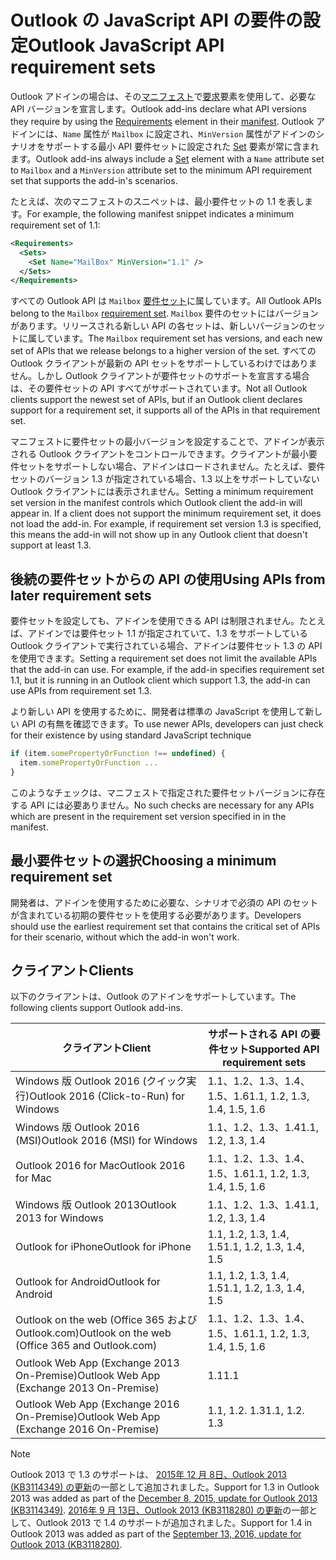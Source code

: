 # <a name="outlook-javascript-api-requirement-sets"></a><span data-ttu-id="9de69-101">Outlook の JavaScript API の要件の設定</span><span class="sxs-lookup"><span data-stu-id="9de69-101">Outlook JavaScript API requirement sets</span></span>

<span data-ttu-id="9de69-102">Outlook アドインの場合は、その[マニフェスト](https://docs.microsoft.com/office/dev/add-ins/develop/add-in-manifests)で[要求](/javascript/office/manifest/requirements)要素を使用して、必要な API バージョンを宣言します。</span><span class="sxs-lookup"><span data-stu-id="9de69-102">Outlook add-ins declare what API versions they require by using the [Requirements](/javascript/office/manifest/requirements) element in their [manifest](https://docs.microsoft.com/office/dev/add-ins/develop/add-in-manifests).</span></span> <span data-ttu-id="9de69-103">Outlook アドインには、`Name` 属性が `Mailbox` に設定され、`MinVersion` 属性がアドインのシナリオをサポートする最小 API 要件セットに設定された [Set](/javascript/office/manifest/set) 要素が常に含まれます。</span><span class="sxs-lookup"><span data-stu-id="9de69-103">Outlook add-ins always include a [Set](/javascript/office/manifest/set) element with a `Name` attribute set to `Mailbox` and a `MinVersion` attribute set to the minimum API requirement set that supports the add-in's scenarios.</span></span>

<span data-ttu-id="9de69-104">たとえば、次のマニフェストのスニペットは、最小要件セットの 1.1 を表します。</span><span class="sxs-lookup"><span data-stu-id="9de69-104">For example, the following manifest snippet indicates a minimum requirement set of 1.1:</span></span>

```xml
<Requirements>
  <Sets>
    <Set Name="MailBox" MinVersion="1.1" />
  </Sets>
</Requirements>
```

<span data-ttu-id="9de69-105">すべての Outlook API は `Mailbox` [要件セット](https://docs.microsoft.com/office/dev/add-ins/develop/specify-office-hosts-and-api-requirements)に属しています。</span><span class="sxs-lookup"><span data-stu-id="9de69-105">All Outlook APIs belong to the `Mailbox` [requirement set](https://docs.microsoft.com/office/dev/add-ins/develop/specify-office-hosts-and-api-requirements).</span></span> <span data-ttu-id="9de69-106">`Mailbox` 要件のセットにはバージョンがあります。リリースされる新しい API の各セットは、新しいバージョンのセットに属しています。</span><span class="sxs-lookup"><span data-stu-id="9de69-106">The `Mailbox` requirement set has versions, and each new set of APIs that we release belongs to a higher version of the set.</span></span> <span data-ttu-id="9de69-107">すべての Outlook クライアントが最新の API セットをサポートしているわけではありません。しかし Outlook クライアントが要件セットのサポートを宣言する場合は、その要件セットの API すべてがサポートされています。</span><span class="sxs-lookup"><span data-stu-id="9de69-107">Not all Outlook clients support the newest set of APIs, but if an Outlook client declares support for a requirement set, it supports all of the APIs in that requirement set.</span></span>

<span data-ttu-id="9de69-p103">マニフェストに要件セットの最小バージョンを設定することで、アドインが表示される Outlook クライアントをコントロールできます。クライアントが最小要件セットをサポートしない場合、アドインはロードされません。たとえば、要件セットのバージョン 1.3 が指定されている場合、1.3 以上をサポートしていない Outlook クライアントには表示されません。</span><span class="sxs-lookup"><span data-stu-id="9de69-p103">Setting a minimum requirement set version in the manifest controls which Outlook client the add-in will appear in. If a client does not support the minimum requirement set, it does not load the add-in. For example, if requirement set version 1.3 is specified, this means the add-in will not show up in any Outlook client that doesn't support at least 1.3.</span></span>

## <a name="using-apis-from-later-requirement-sets"></a><span data-ttu-id="9de69-111">後続の要件セットからの API の使用</span><span class="sxs-lookup"><span data-stu-id="9de69-111">Using APIs from later requirement sets</span></span>

<span data-ttu-id="9de69-p104">要件セットを設定しても、アドインを使用できる API は制限されません。たとえば、アドインでは要件セット 1.1 が指定されていて、1.3 をサポートしている Outlook クライアントで実行されている場合、アドインは要件セット 1.3 の API を使用できます。</span><span class="sxs-lookup"><span data-stu-id="9de69-p104">Setting a requirement set does not limit the available APIs that the add-in can use. For example, if the add-in specifies requirement set 1.1, but it is running in an Outlook client which support 1.3, the add-in can use APIs from requirement set 1.3\.</span></span>

<span data-ttu-id="9de69-114">より新しい API を使用するために、開発者は標準の JavaScript を使用して新しい API の有無を確認できます。</span><span class="sxs-lookup"><span data-stu-id="9de69-114">To use newer APIs, developers can just check for their existence by using standard JavaScript technique</span></span>

```js
if (item.somePropertyOrFunction !== undefined) {
  item.somePropertyOrFunction ...
}
```

<span data-ttu-id="9de69-115">このようなチェックは、マニフェストで指定された要件セットバージョンに存在する API には必要ありません。</span><span class="sxs-lookup"><span data-stu-id="9de69-115">No such checks are necessary for any APIs which are present in the requirement set version specified in in the manifest.</span></span>

## <a name="choosing-a-minimum-requirement-set"></a><span data-ttu-id="9de69-116">最小要件セットの選択</span><span class="sxs-lookup"><span data-stu-id="9de69-116">Choosing a minimum requirement set</span></span>

<span data-ttu-id="9de69-117">開発者は、アドインを使用するために必要な、シナリオで必須の API のセットが含まれている初期の要件セットを使用する必要があります。</span><span class="sxs-lookup"><span data-stu-id="9de69-117">Developers should use the earliest requirement set that contains the critical set of APIs for their scenario, without which the add-in won't work.</span></span>

## <a name="clients"></a><span data-ttu-id="9de69-118">クライアント</span><span class="sxs-lookup"><span data-stu-id="9de69-118">Clients</span></span>

<span data-ttu-id="9de69-119">以下のクライアントは、Outlook のアドインをサポートしています。</span><span class="sxs-lookup"><span data-stu-id="9de69-119">The following clients support Outlook add-ins.</span></span>

| <span data-ttu-id="9de69-120">クライアント</span><span class="sxs-lookup"><span data-stu-id="9de69-120">Client</span></span> | <span data-ttu-id="9de69-121">サポートされる API の要件セット</span><span class="sxs-lookup"><span data-stu-id="9de69-121">Supported API requirement sets</span></span> |
| --- | --- |
| <span data-ttu-id="9de69-122">Windows 版 Outlook 2016 (クイック実行)</span><span class="sxs-lookup"><span data-stu-id="9de69-122">Outlook 2016 (Click-to-Run) for Windows</span></span> | <span data-ttu-id="9de69-123">1.1、1.2、1.3、1.4、1.5、1.6</span><span class="sxs-lookup"><span data-stu-id="9de69-123">1.1, 1.2, 1.3, 1.4, 1.5, 1.6</span></span> |
| <span data-ttu-id="9de69-124">Windows 版 Outlook 2016 (MSI)</span><span class="sxs-lookup"><span data-stu-id="9de69-124">Outlook 2016 (MSI) for Windows</span></span> | <span data-ttu-id="9de69-125">1.1、1.2、1.3、1.4</span><span class="sxs-lookup"><span data-stu-id="9de69-125">1.1, 1.2, 1.3, 1.4</span></span> |
| <span data-ttu-id="9de69-126">Outlook 2016 for Mac</span><span class="sxs-lookup"><span data-stu-id="9de69-126">Outlook 2016 for Mac</span></span> | <span data-ttu-id="9de69-127">1.1、1.2、1.3、1.4、1.5、1.6</span><span class="sxs-lookup"><span data-stu-id="9de69-127">1.1, 1.2, 1.3, 1.4, 1.5, 1.6</span></span> |
| <span data-ttu-id="9de69-128">Windows 版 Outlook 2013</span><span class="sxs-lookup"><span data-stu-id="9de69-128">Outlook 2013 for Windows</span></span> | <span data-ttu-id="9de69-129">1.1、1.2、1.3、1.4</span><span class="sxs-lookup"><span data-stu-id="9de69-129">1.1, 1.2, 1.3, 1.4</span></span> |
| <span data-ttu-id="9de69-130">Outlook for iPhone</span><span class="sxs-lookup"><span data-stu-id="9de69-130">Outlook for iPhone</span></span> | <span data-ttu-id="9de69-131">1.1, 1.2, 1.3, 1.4, 1.5</span><span class="sxs-lookup"><span data-stu-id="9de69-131">1.1, 1.2, 1.3, 1.4, 1.5</span></span> |
| <span data-ttu-id="9de69-132">Outlook for Android</span><span class="sxs-lookup"><span data-stu-id="9de69-132">Outlook for Android</span></span> | <span data-ttu-id="9de69-133">1.1, 1.2, 1.3, 1.4, 1.5</span><span class="sxs-lookup"><span data-stu-id="9de69-133">1.1, 1.2, 1.3, 1.4, 1.5</span></span> |
| <span data-ttu-id="9de69-134">Outlook on the web (Office 365 および Outlook.com)</span><span class="sxs-lookup"><span data-stu-id="9de69-134">Outlook on the web (Office 365 and Outlook.com)</span></span> | <span data-ttu-id="9de69-135">1.1、1.2、1.3、1.4、1.5、1.6</span><span class="sxs-lookup"><span data-stu-id="9de69-135">1.1, 1.2, 1.3, 1.4, 1.5, 1.6</span></span> |
| <span data-ttu-id="9de69-136">Outlook Web App (Exchange 2013 On-Premise)</span><span class="sxs-lookup"><span data-stu-id="9de69-136">Outlook Web App (Exchange 2013 On-Premise)</span></span> | <span data-ttu-id="9de69-137">1.1</span><span class="sxs-lookup"><span data-stu-id="9de69-137">1.1</span></span> |
| <span data-ttu-id="9de69-138">Outlook Web App (Exchange 2016 On-Premise)</span><span class="sxs-lookup"><span data-stu-id="9de69-138">Outlook Web App (Exchange 2016 On-Premise)</span></span> | <span data-ttu-id="9de69-p105">1.1, 1.2. 1.3</span><span class="sxs-lookup"><span data-stu-id="9de69-p105">1.1, 1.2. 1.3</span></span> |

> [!NOTE] 
> <span data-ttu-id="9de69-141">Outlook 2013 で 1.3 のサポートは、 [2015年 12 月 8日、Outlook 2013 (KB3114349) の更新](https://support.microsoft.com/kb/3114349)の一部として追加されました。</span><span class="sxs-lookup"><span data-stu-id="9de69-141">Support for 1.3 in Outlook 2013 was added as part of the [December 8, 2015, update for Outlook 2013 (KB3114349)](https://support.microsoft.com/kb/3114349).</span></span> <span data-ttu-id="9de69-142">[2016年 9 月 13日、Outlook 2013 (KB3118280) の更新](https://support.microsoft.com/help/3118280)の一部として、Outlook 2013 で 1.4 のサポートが追加されました。</span><span class="sxs-lookup"><span data-stu-id="9de69-142">Support for 1.4 in Outlook 2013 was added as part of the [September 13, 2016, update for Outlook 2013 (KB3118280)](https://support.microsoft.com/help/3118280).</span></span>
